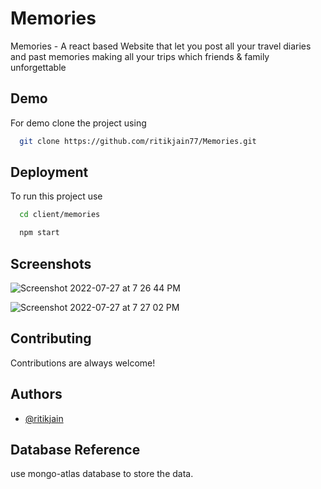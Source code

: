 # Memories
Memories - A react based Website that let you post all your travel diaries and past memories making all your trips which friends &amp; family unforgettable

## Demo

For demo clone the project using 

```bash
  git clone https://github.com/ritikjain77/Memories.git
```


## Deployment

To run this project use

```bash
  cd client/memories
```
```bash
  npm start
```


## Screenshots

![Screenshot 2022-07-27 at 7 26 44 PM](https://user-images.githubusercontent.com/64361223/181265519-c5cfeb2f-c832-4244-b680-9e2ff1ff411c.png)

![Screenshot 2022-07-27 at 7 27 02 PM](https://user-images.githubusercontent.com/64361223/181265526-af37c66c-ca7a-4bc0-9051-fa7fec51fb92.png)


## Contributing

Contributions are always welcome!



## Authors

- [@ritikjain](https://github.com/ritikjain77)


## Database Reference

use mongo-atlas database to store the data.






